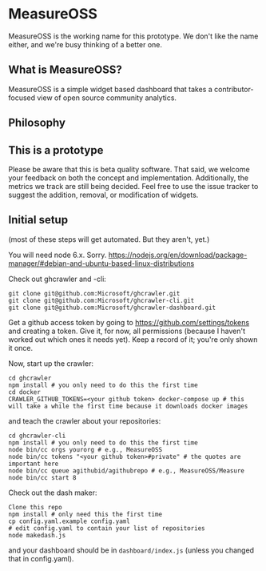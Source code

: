 # MeasureOSS

MeasureOSS is the working name for this prototype. We don't like the name either, and we're busy thinking of a better one.

## What is MeasureOSS?

MeasureOSS is a simple widget based dashboard that takes a contributor-focused view of open source community analytics.

## Philosophy

## This is a prototype

Please be aware that this is beta quality software. That said, we welcome your feedback on both the concept and implementation. Additionally, the metrics we track are still being decided. Feel free to use the issue tracker to suggest the addition, removal, or modification of widgets. 

## Initial setup

(most of these steps will get automated. But they aren't, yet.)

You will need node 6.x. Sorry. https://nodejs.org/en/download/package-manager/#debian-and-ubuntu-based-linux-distributions

Check out ghcrawler and -cli:

```
git clone git@github.com:Microsoft/ghcrawler.git
git clone git@github.com:Microsoft/ghcrawler-cli.git
git clone git@github.com:Microsoft/ghcrawler-dashboard.git
```

Get a github access token by going to https://github.com/settings/tokens and creating a token. Give it, for now, all permissions (because I haven't worked out which ones it needs yet). Keep a record of it; you're only shown it once.

Now, start up the crawler:

```
cd ghcrawler
npm install # you only need to do this the first time
cd docker
CRAWLER_GITHUB_TOKENS=<your github token> docker-compose up # this will take a while the first time because it downloads docker images
```

and teach the crawler about your repositories:

```
cd ghcrawler-cli
npm install # you only need to do this the first time
node bin/cc orgs yourorg # e.g., MeasureOSS
node bin/cc tokens "<your github token>#private" # the quotes are important here
node bin/cc queue agithubid/agithubrepo # e.g., MeasureOSS/Measure
node bin/cc start 8
```

Check out the dash maker:

```
Clone this repo
npm install # only need this the first time
cp config.yaml.example config.yaml
# edit config.yaml to contain your list of repositories
node makedash.js
```

and your dashboard should be in `dashboard/index.js` (unless you changed that in config.yaml).
